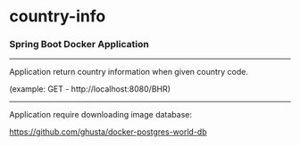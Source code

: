 # country-info
### Spring Boot Docker Application
***
Application return country information when given country code.

(example: GET - http&#58;//localhost:8080/BHR)
***
Application require downloading image database:

https://github.com/ghusta/docker-postgres-world-db
